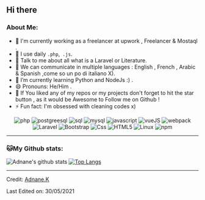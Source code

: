 ## Hi there 

### About Me:
- 🏦 I'm currently working as a freelancer at upwork , Freelancer & Mostaql .
- 🤔 I use daily ```.php```,``` .js```.
- 💬 Talk to me about all what is a Laravel or Literature.
- 💬 We can communicate in multiple languages : English , French , Arabic & Spanish  ,come so un po di italiano X). 
- 🌱 I’m currently learning Python and NodeJs :) .
- 😄 Pronouns: He/Him .
- 📝 If You liked any of my repos or my projects don't forget to hit the star button , as it would be Awesome to Follow me on Github !
- ⚡ Fun fact: I'm obsessed with cleaning codes x) 

<p align="center">
<img src="https://img.icons8.com/dusk/64/000000/php-logo.png" alt="php"/>
<img src="https://img.icons8.com/color/48/000000/postgreesql.png" alt="postgreesql"/>
<img src="https://img.icons8.com/color/48/000000/sql.png" alt="sql"/>
<img src="https://img.icons8.com/color/48/000000/mysql-logo.png" alt="mysql"/>
<img src="https://img.icons8.com/color/48/000000/javascript.png" alt="javascript"/>
<img src="https://img.icons8.com/color/48/000000/vue-js.png" alt="vueJS"/>
<img src="https://img.icons8.com/dusk/64/000000/webpack.png" alt="webpack"/>
<img src="https://img.icons8.com/fluent/48/000000/laravel.png" alt="Laravel"/>
<img src="https://img.icons8.com/color/48/000000/bootstrap.png"alt="Bootstrap"/>
<img src="https://img.icons8.com/color/48/000000/css3.png" alt="Css"/>
<img src="https://img.icons8.com/dusk/48/000000/html-5.png" alt="HTML5"/>
<img src="https://img.icons8.com/color/48/000000/linux.png" alt="Linux"/>
<img src="https://img.icons8.com/color/48/000000/npm.png" alt="npm"/>
</p>

---
### 🐱My Github stats:
![Adnane's github stats](https://github-readme-stats.vercel.app/api?username=adnane-ka&show_icons=true&title_color=ffc857&icon_color=8ac926&text_color=daf7dc&bg_color=151515&hide=["stars"]&count_private=true)
[![Top Langs](https://github-readme-stats.vercel.app/api/top-langs/?username=adnane-ka&layout=compact&text_color=daf7dc&bg_color=151515)](https://github.com/adnane-ka/github-readme-stats)

----
Credit: [Adnane.K](https://github.com/adnane-ka)

Last Edited on: 30/05/2021

